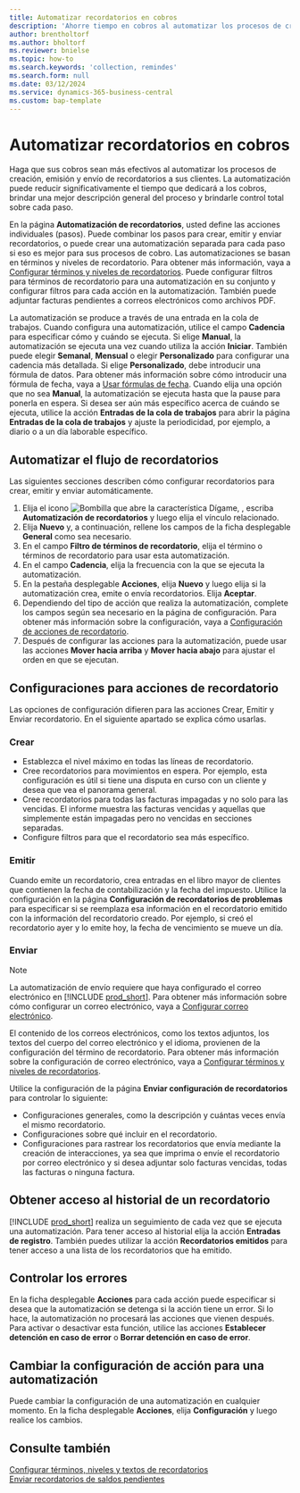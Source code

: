```yaml
---
title: Automatizar recordatorios en cobros
description: 'Ahorre tiempo en cobros al automatizar los procesos de creación, emisión y envío de recordatorios a los clientes.'
author: brentholtorf
ms.author: bholtorf
ms.reviewer: bnielse
ms.topic: how-to
ms.search.keywords: 'collection, remindes'
ms.search.form: null
ms.date: 03/12/2024
ms.service: dynamics-365-business-central
ms.custom: bap-template
---
```

# <a name="automate-reminders-in-collections"></a>Automatizar recordatorios en cobros

Haga que sus cobros sean más efectivos al automatizar los procesos de creación, emisión y envío de recordatorios a sus clientes. La automatización puede reducir significativamente el tiempo que dedicará a los cobros, brindar una mejor descripción general del proceso y brindarle control total sobre cada paso.

En la página **Automatización de recordatorios**, usted define las acciones individuales (pasos). Puede combinar los pasos para crear, emitir y enviar recordatorios, o puede crear una automatización separada para cada paso si eso es mejor para sus procesos de cobro. Las automatizaciones se basan en términos y niveles de recordatorio. Para obtener más información, vaya a [Configurar términos y niveles de recordatorios](finance-setup-reminders.md). Puede configurar filtros para términos de recordatorio para una automatización en su conjunto y configurar filtros para cada acción en la automatización. También puede adjuntar facturas pendientes a correos electrónicos como archivos PDF.

La automatización se produce a través de una entrada en la cola de trabajos. Cuando configura una automatización, utilice el campo **Cadencia** para especificar cómo y cuándo se ejecuta. Si elige **Manual**, la automatización se ejecuta una vez cuando utiliza la acción **Iniciar**. También puede elegir **Semanal**, **Mensual** o elegir **Personalizado** para configurar una cadencia más detallada. Si elige **Personalizado**, debe introducir una fórmula de datos. Para obtener más información sobre cómo introducir una fórmula de fecha, vaya a [Usar fórmulas de fecha](ui-enter-date-ranges.md#use-date-formulas). Cuando elija una opción que no sea **Manual**, la automatización se ejecuta hasta que la pause para ponerla en espera. Si desea ser aún más específico acerca de cuándo se ejecuta, utilice la acción **Entradas de la cola de trabajos** para abrir la página **Entradas de la cola de trabajos** y ajuste la periodicidad, por ejemplo, a diario o a un día laborable específico.

## <a name="automate-the-reminders-flow"></a>Automatizar el flujo de recordatorios

Las siguientes secciones describen cómo configurar recordatorios para crear, emitir y enviar automáticamente.

1. Elija el icono ![Bombilla que abre la característica Dígame](media/ui-search/search_small.png "Dígame qué desea hacer"), , escriba **Automatización de recordatorios** y luego elija el vínculo relacionado.
1. Elija **Nuevo** y, a continuación, rellene los campos de la ficha desplegable **General** como sea necesario.
1. En el campo **Filtro de términos de recordatorio**, elija el término o términos de recordatorio para usar esta automatización.
1. En el campo **Cadencia**, elija la frecuencia con la que se ejecuta la automatización.
1. En la pestaña desplegable **Acciones**, elija **Nuevo** y luego elija si la automatización crea, emite o envía recordatorios. Elija **Aceptar**.
1. Dependiendo del tipo de acción que realiza la automatización, complete los campos según sea necesario en la página de configuración. Para obtener más información sobre la configuración, vaya a [Configuración de acciones de recordatorio](#settings-for-reminder-actions).
1. Después de configurar las acciones para la automatización, puede usar las acciones **Mover hacia arriba** y **Mover hacia abajo** para ajustar el orden en que se ejecutan.

## <a name="settings-for-reminder-actions"></a>Configuraciones para acciones de recordatorio

Las opciones de configuración difieren para las acciones Crear, Emitir y Enviar recordatorio. En el siguiente apartado se explica cómo usarlas.

### <a name="create"></a>Crear

* Establezca el nivel máximo en todas las líneas de recordatorio.  
* Cree recordatorios para movimientos en espera. Por ejemplo, esta configuración es útil si tiene una disputa en curso con un cliente y desea que vea el panorama general.
* Cree recordatorios para todas las facturas impagadas y no solo para las vencidas. El informe muestra las facturas vencidas y aquellas que simplemente están impagadas pero no vencidas en secciones separadas.
* Configure filtros para que el recordatorio sea más específico.

### <a name="issue"></a>Emitir

Cuando emite un recordatorio, crea entradas en el libro mayor de clientes que contienen la fecha de contabilización y la fecha del impuesto. Utilice la configuración en la página **Configuración de recordatorios de problemas** para especificar si se reemplaza esa información en el recordatorio emitido con la información del recordatorio creado. Por ejemplo, si creó el recordatorio ayer y lo emite hoy, la fecha de vencimiento se mueve un día.

### <a name="send"></a>Enviar

> [!NOTE]
> La automatización de envío requiere que haya configurado el correo electrónico en [!INCLUDE [prod_short](includes/prod_short.md)]. Para obtener más información sobre cómo configurar un correo electrónico, vaya a [Configurar correo electrónico](admin-how-setup-email.md).

El contenido de los correos electrónicos, como los textos adjuntos, los textos del cuerpo del correo electrónico y el idioma, provienen de la configuración del término de recordatorio. Para obtener más información sobre la configuración de correo electrónico, vaya a [Configurar términos y niveles de recordatorios](finance-setup-reminders.md).

Utilice la configuración de la página **Enviar configuración de recordatorios** para controlar lo siguiente:

* Configuraciones generales, como la descripción y cuántas veces envía el mismo recordatorio.
* Configuraciones sobre qué incluir en el recordatorio.
* Configuraciones para rastrear los recordatorios que envía mediante la creación de interacciones, ya sea que imprima o envíe el recordatorio por correo electrónico y si desea adjuntar solo facturas vencidas, todas las facturas o ninguna factura. 

## <a name="access-the-history-of-a-reminder"></a>Obtener acceso al historial de un recordatorio

[!INCLUDE [prod_short](includes/prod_short.md)] realiza un seguimiento de cada vez que se ejecuta una automatización. Para tener acceso al historial elija la acción **Entradas de registro**. También puedes utilizar la acción **Recordatorios emitidos** para tener acceso a una lista de los recordatorios que ha emitido.

## <a name="handle-errors"></a>Controlar los errores

En la ficha desplegable **Acciones** para cada acción puede especificar si desea que la automatización se detenga si la acción tiene un error. Si lo hace, la automatización no procesará las acciones que vienen después. Para activar o desactivar esta función, utilice las acciones **Establecer detención en caso de error** o **Borrar detención en caso de error**.

## <a name="change-action-settings-for-an-automation"></a>Cambiar la configuración de acción para una automatización

Puede cambiar la configuración de una automatización en cualquier momento. En la ficha desplegable **Acciones**, elija **Configuración** y luego realice los cambios.

## <a name="see-also"></a>Consulte también

[Configurar términos, niveles y textos de recordatorios](finance-setup-reminders.md)  
[Enviar recordatorios de saldos pendientes](receivables-send-reminders.md)  
